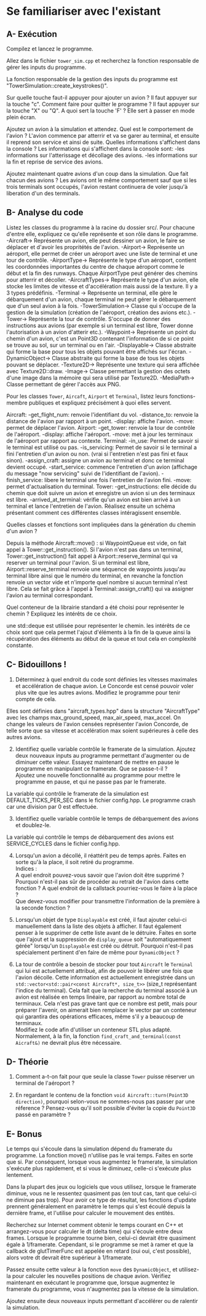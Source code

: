 # Se familiariser avec l'existant

## A- Exécution

Compilez et lancez le programme.

Allez dans le fichier `tower_sim.cpp` et recherchez la fonction responsable de gérer les inputs du programme.

La fonction responsable de la gestion des inputs du programme est "TowerSimulation::create_keystrokes()".

Sur quelle touche faut-il appuyer pour ajouter un avion ? Il faut appuyer sur la touche "c".
Comment faire pour quitter le programme ? Il faut appuyer sur la touche "X" ou "Q".
A quoi sert la touche 'F' ? Elle sert à passer en mode plein écran.

Ajoutez un avion à la simulation et attendez.
Quel est le comportement de l'avion ? L'avion commence par atterrir et va se garer au terminal, et ensuite il reprend son service et ainsi de suite.
Quelles informations s'affichent dans la console ?
Les informations qui s'affichent dans la console sont:
-les informations sur l'atterissage et décollage des avions.
-les informations sur la fin et reprise de service des avions.

Ajoutez maintenant quatre avions d'un coup dans la simulation.
Que fait chacun des avions ?
Les avions ont le même comportement sauf que si les trois terminals sont occupés, l'avion restant continuera de voler jusqu'à liberation d'un des terminals.

## B- Analyse du code

Listez les classes du programme à la racine du dossier src/.
Pour chacune d'entre elle, expliquez ce qu'elle représente et son rôle dans le programme.
-Aircraft-> Représente un avion, elle peut dessiner un avion, le faire se déplacer et d'avoir les propritétés de l'avion.
-Airport-> Représente un aéroport, elle permet de créer un aéroport avec une liste de terminal et une tour de contrôle.
-AirportType-> Représente le type d'un aéroport, contient les coordonnées importantes du centre de chaque aéroport comme le début et la fin des runways. Chaque AirportType peut générer des chemins pour atterrir et décoller.
-AircraftTypes-> Représente le type d'un avion, elle stocke les limites de vitesse et d'accélération mais aussi de la texture.
Il y a 3 types prédéfinis.
-Terminal -> Représente un terminal, elle gère le débarquement d'un avion, chaque terminal ne peut gérer le débarquement que d'un seul avion à la fois.
-TowerSimulation-> Classe qui s'occupe de la gestion de la simulation (création de l'aéroport, création des avions etc.).
-Tower-> Représente la tour de contrôle. S'occupe de donner des instructions aux avions (par exemple si un terminal est libre, Tower donne l'autorisation à un avion d'atterir etc.).
-Waypoint-> Représente un point du chemin d'un avion, c'est un Point3D contenant l'information de si ce point se trouve au sol, sur un terminal ou en l'air.
-Displayable-> Classe abstraite qui forme la base pour tous les objets pouvant être affichés sur l'écran.
-DynamicObject-> Classe abstraite qui forme la base de tous les objets pouvant se déplacer.
-Texture2D-> Représente une texture qui sera affichée avec Texture2D::draw.
-Image-> Classe permettant la gestion des octets d'une image dans la mémoire qui sera utilisé par Texture2D.
-MediaPath-> Classe permettant de gérer l'accès aux PNG.


Pour les classes `Tower`, `Aircaft`, `Airport` et `Terminal`, listez leurs fonctions-membre publiques et expliquez précisément à quoi elles servent.

Aircraft:
    -get_flight_num: renvoie l'identifiant du vol.
    -distance_to: renvoie la distance de l'avion par rapport à un point.
    -display: affiche l'avion.
    -move: permet de déplacer l'avion.
Airport:
    -get_tower: renvoie la tour de contrôle de l'aéroport.
    -display: affiche l'aéroport.
    -move: met à jour les terminaux de l'aéroport par rapport au contexte.
Terminal:
    -in_use: Permet de savoir si le terminal est utilisé ou pas.
    -is_servicing: Permet de savoir si le terminal a fini l'entretien d'un avion ou non. (vrai si l'entretien n'est pas fini et faux sinon).
    -assign_craft: assigne un avion au terminal et donc ce terminal devient occupé.
    -start_service: commence l'entretien d'un avion (affichage du message "now servicing" suivi de l'identifiant de l'avion).
    -finish_service: libere le terminal une fois l'entretien de l'avion fini.
    -move: permet d'actualisation du terminal.
Tower:
    -get_instructions: elle décide du chemin que doit suivre un avion et enregistre un avion si un des terminaux est libre.
    -arrived_at_terminal: vérifie qu'un avion est bien arrivé à un terminal et lance l'entretien de l'avion.
Réalisez ensuite un schéma présentant comment ces différentes classes intéragissent ensemble.

Quelles classes et fonctions sont impliquées dans la génération du chemin d'un avion ?

Depuis la méthode Aircraft::move() : si WaypointQueue est vide, on fait appel à Tower::get_instruction(). Si l'avion n'est pas dans un terminal, Tower::get_instruction() fait appel à Airport::reserve_terminal qui va reserver un terminal pour l'avion. Si un terminal est libre, Airport::reserve_terminal renvoie une séquence de waypoints jusqu'au terminal libre ainsi que le numéro du terminal, en revanche la fonction renvoie un vector vide et n'importe quel nombre si aucun terminal n'est libre. Cela se fait grâce à l'appel à Terminal::assign_craft() qui va assigner l'avion au terminal correspondant.

Quel conteneur de la librairie standard a été choisi pour représenter le chemin ?
Expliquez les intérêts de ce choix.

une std::deque est utilisée pour représenter le chemin.
les intérêts de ce choix sont que cela permet l'ajout d'éléments à la fin de la queue ainsi la récupération des éléments au début de la queue et tout cela en complexité constante.

## C- Bidouillons !

1) Déterminez à quel endroit du code sont définies les vitesses maximales et accélération de chaque avion.
Le Concorde est censé pouvoir voler plus vite que les autres avions.
Modifiez le programme pour tenir compte de cela.

Elles sont définies dans "aircraft_types.hpp" dans la structure "AircraftType" avec les champs max_ground_speed, max_air_speed, max_accel.
On change les valeurs de l'avion censées représenter l'avion Concorde, de telle sorte que sa vitesse et accélération max soient supérieures à celle des autres avions.

2) Identifiez quelle variable contrôle le framerate de la simulation.
Ajoutez deux nouveaux inputs au programme permettant d'augmenter ou de diminuer cette valeur.
Essayez maintenant de mettre en pause le programme en manipulant ce framerate. Que se passe-t-il ?\
Ajoutez une nouvelle fonctionnalité au programme pour mettre le programme en pause, et qui ne passe pas par le framerate.

La variable qui contrôle le framerate de la simulation est DEFAULT_TICKS_PER_SEC dans le fichier config.hpp.
Le programme crash car une division par 0 est effectuée.


3) Identifiez quelle variable contrôle le temps de débarquement des avions et doublez-le.

La variable qui contrôle le temps de débarquement des avions est SERVICE_CYCLES dans le fichier config.hpp.

4) Lorsqu'un avion a décollé, il réattérit peu de temps après.
Faites en sorte qu'à la place, il soit retiré du programme.\
Indices :\
A quel endroit pouvez-vous savoir que l'avion doit être supprimé ?\
Pourquoi n'est-il pas sûr de procéder au retrait de l'avion dans cette fonction ?
A quel endroit de la callstack pourriez-vous le faire à la place ?\
Que devez-vous modifier pour transmettre l'information de la première à la seconde fonction ?

5) Lorsqu'un objet de type `Displayable` est créé, il faut ajouter celui-ci manuellement dans la liste des objets à afficher.
Il faut également penser à le supprimer de cette liste avant de le détruire.
Faites en sorte que l'ajout et la suppression de `display_queue` soit "automatiquement gérée" lorsqu'un `Displayable` est créé ou détruit.
Pourquoi n'est-il pas spécialement pertinent d'en faire de même pour `DynamicObject` ?

6) La tour de contrôle a besoin de stocker pour tout `Aircraft` le `Terminal` qui lui est actuellement attribué, afin de pouvoir le libérer une fois que l'avion décolle.
Cette information est actuellement enregistrée dans un `std::vector<std::pair<const Aircraft*, size_t>>` (size_t représentant l'indice du terminal).
Cela fait que la recherche du terminal associé à un avion est réalisée en temps linéaire, par rapport au nombre total de terminaux.
Cela n'est pas grave tant que ce nombre est petit, mais pour préparer l'avenir, on aimerait bien remplacer le vector par un conteneur qui garantira des opérations efficaces, même s'il y a beaucoup de terminaux.\
Modifiez le code afin d'utiliser un conteneur STL plus adapté. Normalement, à la fin, la fonction `find_craft_and_terminal(const Aicraft&)` ne devrait plus être nécessaire.

## D- Théorie

1) Comment a-t-on fait pour que seule la classe `Tower` puisse réserver un terminal de l'aéroport ?

2) En regardant le contenu de la fonction `void Aircraft::turn(Point3D direction)`, pourquoi selon-vous ne sommes-nous pas passer par une réference ?
Pensez-vous qu'il soit possible d'éviter la copie du `Point3D` passé en paramètre ?

## E- Bonus

Le temps qui s'écoule dans la simulation dépend du framerate du programme.
La fonction move() n'utilise pas le vrai temps. Faites en sorte que si.
Par conséquent, lorsque vous augmentez le framerate, la simulation s'exécute plus rapidement, et si vous le diminuez, celle-ci s'exécute plus lentement.

Dans la plupart des jeux ou logiciels que vous utilisez, lorsque le framerate diminue, vous ne le ressentez quasiment pas (en tout cas, tant que celui-ci ne diminue pas trop).
Pour avoir ce type de résultat, les fonctions d'update prennent généralement en paramètre le temps qui s'est écoulé depuis la dernière frame, et l'utilise pour calculer le mouvement des entités.

Recherchez sur Internet comment obtenir le temps courant en C++ et arrangez-vous pour calculer le dt (delta time) qui s'écoule entre deux frames.
Lorsque le programme tourne bien, celui-ci devrait être quasiment égale à 1/framerate.
Cependant, si le programme se met à ramer et que la callback de glutTimerFunc est appelée en retard (oui oui, c'est possible), alors votre dt devrait être supérieur à 1/framerate.

Passez ensuite cette valeur à la fonction `move` des `DynamicObject`, et utilisez-la pour calculer les nouvelles positions de chaque avion.
Vérifiez maintenant en exécutant le programme que, lorsque augmentez le framerate du programme, vous n'augmentez pas la vitesse de la simulation.

Ajoutez ensuite deux nouveaux inputs permettant d'accélérer ou de ralentir la simulation.
